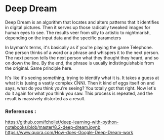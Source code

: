# Deep Dream

Deep Dream is an algorithm that locates and alters patterns that it identifies in digital pictures. Then it serves up those radically tweaked images for human eyes to see. The results veer from silly to artistic to nightmarish, depending on the input data and the specific parameters 

In layman's terms, it's basically as if you're playing the game Telephone. One person thinks of a word or a phrase and whispers it to the next person. The next person tells the next person what they thought they heard, and so on down the line. By the end, the phrase is usually indistinguishable from the original. Same principle here.

It's like it's seeing something, trying to identify what it is. It takes a guess at what it is (using a vastly complex CNN). Then it kind of eggs itself on and says, what do you think you're seeing? You totally got that right. Now let's do it again for what you think you saw. This process is repeated, and the result is massively distorted as a result.

### References :
https://github.com/fchollet/deep-learning-with-python-notebooks/blob/master/8.2-deep-dream.ipynb
https://www.quora.com/How-does-Google-Deep-Dream-work

